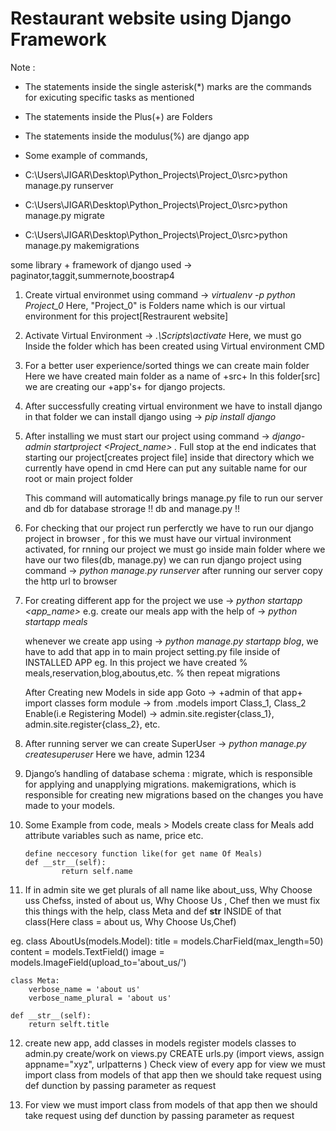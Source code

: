 # Restaurant website using Django Framework

Note :
- The statements inside the single asterisk(*) marks are the commands for exicuting specific tasks as mentioned
- The statements inside the Plus(+) are Folders
- The statements inside the modulus(%) are django app

- Some example of commands,
- C:\Users\JIGAR\Desktop\Python_Projects\Project_0\src>python manage.py runserver
- C:\Users\JIGAR\Desktop\Python_Projects\Project_0\src>python manage.py migrate
- C:\Users\JIGAR\Desktop\Python_Projects\Project_0\src>python manage.py makemigrations
		

some library + framework of django used -> paginator,taggit,summernote,boostrap4


1. Create virtual environmet using command -> *virtualenv -p python Project_0*
	Here, "Project_0" is Folders name which is our virtual environment for this project[Restraurent website]


2. Activate Virtual Environment ->  *.\Scripts\activate*
	Here, we must go Inside the folder which has been created using Virtual environment CMD 


3. For a better user experience/sorted things we can create main folder
	Here we have created main folder as a name of +src+
	In this folder[src] we are creating our +app's+ for django projects.


4. After successfully creating virtual environment we have to install django in that folder
	we can install django using -> *pip install django* 


5. After installing we must start our project using command -> *django-admin startproject <Project_name> .*
	Full stop at the end indicates that starting our project[creates project file] inside that directory which we currently have opend in cmd 
	Here can put any suitable name for our root or main project folder

	This command will automatically brings manage.py file to run our server and db for database strorage
	!! db and manage.py !!

6. For checking that our project run perferctly we have to run our django project in browser ,
	for this we must have our virtual invironment activated,
	for rnning our project we must go inside main folder where we have our two files(db, manage.py) 
	we can run django project using command -> *python manage.py runserver*
	after running our server copy the http url to browser


7. For creating different app for the project we use -> *python startapp <app_name>*
	e.g. create our meals app with the help of -> *python startapp meals*

	whenever we create app using -> *python manage.py startapp blog*,
 	we have to add that app in to main project setting.py file inside of INSTALLED APP
 	eg. In this project we have created % meals,reservation,blog,aboutus,etc. % 
 	then repeat migrations
  
	After Creating new Models in side app Goto -> +admin of that app+
	import classes form module -> from .models import Class_1, Class_2
    	Enable(i.e Registering Model) ->  admin.site.register{class_1},
					  admin.site.register{class_2}, etc.


8. After running server we can create SuperUser -> *python manage.py createsuperuser*
	Here we have,
		admin
		1234


9. Django’s handling of database schema : 
	migrate, which is responsible for applying and unapplying migrations.
	makemigrations, which is responsible for creating new migrations based on the changes you have made to your models.
	

10. Some Example from code,
meals > Models
	create class for Meals 
		add attribute variables such as name, price etc.

		define neccesory function like(for get name Of Meals)
		def __str__(self):
        		return self.name
		

11. If in admin site we get plurals of all name like about_uss, Why Choose uss Chefss,
    insted of about us, Why Choose Us , Chef then we must fix this things with the help,
    class Meta and def __str__ INSIDE of that class(Here class = about us, Why Choose Us,Chef)

eg. class AboutUs(models.Model):
    title = models.CharField(max_length=50)
    content = models.TextField()
    image = models.ImageField(upload_to='about_us/')

    class Meta:
        verbose_name = 'about us'
        verbose_name_plural = 'about us'
    
    def __str__(self):
        return selft.title


12. create new app, add classes in models
	register models classes to admin.py 
	create/work on views.py
	CREATE urls.py (import views, assign appname="xyz", urlpatterns )
	Check view of every app 
	for view we must import class from models of that app
	then we should take request using def dunction by passing parameter as request


13. For view we must import class from models of that app
then we should take request using def dunction by passing parameter as request
